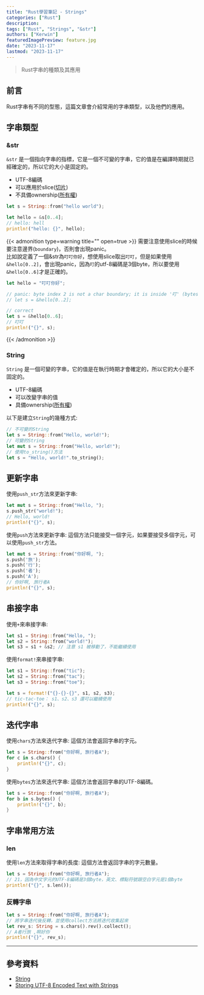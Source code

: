 ```yaml
---
title: "Rust學習筆記 - Strings"
categories: ["Rust"]
description: 
tags: ["Rust", "Strings", "&str"]
authors: ["Kerwin"]
featuredImagePreview: feature.jpg
date: "2023-11-17"
lastmod: "2023-11-17"
---
```


> Rust字串的種類及其應用

<!--more-->

## 前言

Rust字串有不同的型態，這篇文章會介紹常用的字串類型，以及他們的應用。

## 字串類型

### &str

`&str` 是一個指向字串的指標，它是一個不可變的字串，它的值是在編譯時期就已經確定的，所以它的大小是固定的。

* UTF-8編碼
* 可以應用於slice([切片](https://doc.rust-lang.org/book/ch04-03-slices.html?highlight=slice#string-slices))
* 不具備ownership([所有權](https://doc.rust-lang.org/book/ch04-00-understanding-ownership.html))

```rust
let s = String::from("hello world");

let hello = &s[0..4];
// hello: hell
println!("hello: {}", hello);
```

{{< admonition type=warning title="" open=true >}}
需要注意使用slice的時候要注意邊界(`boundary`)，否則會出現panic。<br>
比如說定義了一個&str為`叮叮你好`，想使用slice取出`叮叮`，但是如果使用`&hello[0..2]`，會出現panic，因為`叮`的utf-8編碼是3個byte，所以要使用`&hello[0..6]`才是正確的。

```rust
let hello = "叮叮你好";

// panic: byte index 2 is not a char boundary; it is inside '叮' (bytes 0..3) of `叮叮你好`
// let s = &hello[0..2];

// correct
let s = &hello[0..6];
// 叮叮
println!("{}", s);

```
{{< /admonition >}}

### String

`String` 是一個可變的字串，它的值是在執行時期才會確定的，所以它的大小是不固定的。

* UTF-8編碼
* 可以改變字串的值
* 具備ownership([所有權](https://doc.rust-lang.org/book/ch04-00-understanding-ownership.html))

以下是建立`String`的幾種方式:

```rust
// 不可變的String
let s = String::from("Hello, world!");
// 可變的String
let mut s = String::from("Hello, world!");
// 使用to_string()方法
let s = "Hello, world!".to_string();
```

## 更新字串

使用`push_str`方法來更新字串:

```rust
let mut s = String::from("Hello, ");
s.push_str("world!");
// Hello, world!
println!("{}", s);
```

使用`push`方法來更新字串: 這個方法只能接受一個字元，如果要接受多個字元，可以使用`push_str`方法。

```rust
let mut s = String::from("你好啊, ");
s.push('旅');
s.push('行');
s.push('者');
s.push('A');
// 你好啊, 旅行者A
println!("{}", s);
```

## 串接字串

使用`+`來串接字串:

```rust
let s1 = String::from("Hello, ");
let s2 = String::from("world!");
let s3 = s1 + &s2; // 注意 s1 被移動了，不能繼續使用
```

使用`format!`來串接字串:

```rust
let s1 = String::from("tic");
let s2 = String::from("tac");
let s3 = String::from("toe");

let s = format!("{}-{}-{}", s1, s2, s3);
// tic-tac-toe： s1、s2、s3 還可以繼續使用
println!("{}", s);
```

## 迭代字串

使用`chars`方法來迭代字串: 這個方法會返回字串的字元。

```rust
let s = String::from("你好啊, 旅行者A");
for c in s.chars() {
    println!("{}", c);
}
```

使用`bytes`方法來迭代字串: 這個方法會返回字串的UTF-8編碼。

```rust
let s = String::from("你好啊, 旅行者A");
for b in s.bytes() {
    println!("{}", b);
}
```

## 字串常用方法

### len

使用`len`方法來取得字串的長度: 這個方法會返回字串的字元數量。

```rust
let s = String::from("你好啊, 旅行者A");
// 21，因為中文字元的UTF-8編碼是3個byte，英文、標點符號跟空白字元是1個byte
println!("{}", s.len());
```

### 反轉字串

```rust
let s = String::from("你好啊, 旅行者A");
// 將字串迭代後反轉，並使用collect方法將迭代收集起來
let rev_s: String = s.chars().rev().collect();
// A者行旅 ,啊好你
println!("{}", rev_s);
```

---

## 參考資料

* [String](https://doc.rust-lang.org/std/string/struct.String.html)
* [Storing UTF-8 Encoded Text with Strings](https://doc.rust-lang.org/book/ch08-02-strings.html#bytes-and-scalar-values-and-grapheme-clusters-oh-my)